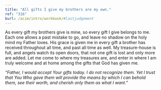 ```yaml
---
title: "All gifts I give my brothers are my own."
ref: "316"
burl: /acim/intro/workbook/#lastjudgement
---
```


As every gift my brothers give is mine, so every gift I give belongs to
me. Each one allows a past mistake to go, and leave no shadow on the
holy mind my Father loves. His grace is given me in every gift a brother
has received throughout all time, and past all time as well. My
treasure-house is full, and angels watch its open doors, that not one
gift is lost and only more are added. Let me come to where my treasures
are, and enter in where I am truly welcome and at home among the gifts
that God has given me.

*“Father, I would accept Your gifts today. I do not recognize them. Yet I
trust that You Who gave them will provide the means by which I can
behold them, see their worth, and cherish only them as what I want.”*

